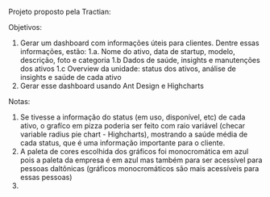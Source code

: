 Projeto proposto pela Tractian:

Objetivos:

1. Gerar um dashboard com informações úteis para clientes. Dentre essas informações, estão:
   1.a. Nome do ativo, data de startup, modelo, descrição, foto e categoria
   1.b Dados de saúde, insights e manutenções dos ativos
   1.c Overview da unidade: status dos ativos, análise de insights e saúde de cada ativo
2. Gerar esse dashboard usando Ant Design e Highcharts

Notas:

1. Se tivesse a informação do status (em uso, disponível, etc) de cada ativo, o grafíco em pizza poderia ser feito com raio variável (checar variable radius pie chart - Highcharts), mostrando a saúde média de cada status, que é uma informação importante para o cliente.
2. A paleta de cores escolhida dos gráficos foi monocromática em azul pois a paleta da empresa é em azul mas também para ser acessível para pessoas daltônicas (gráficos monocromáticos são mais acessíveis para essas pessoas)
3.

